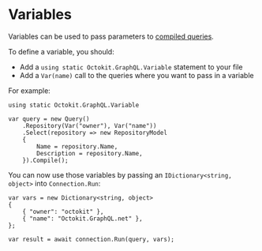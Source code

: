 # Variables

Variables can be used to pass parameters to [compiled queries](compiling-queries.md).

To define a variable, you should:

- Add a `using static Octokit.GraphQL.Variable` statement to your file
- Add a `Var(name)` call to the queries where you want to pass in a variable

For example:

```
using static Octokit.GraphQL.Variable

var query = new Query()
    .Repository(Var("owner"), Var("name"))
    .Select(repository => new RepositoryModel
    {
        Name = repository.Name,
        Description = repository.Name,
    }).Compile();
```

You can now use those variables by passing an `IDictionary<string, object>` into `Connection.Run`:

```
var vars = new Dictionary<string, object>
{
    { "owner": "octokit" },
    { "name": "Octokit.GraphQL.net" },
};

var result = await connection.Run(query, vars);
```